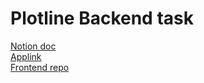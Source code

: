# Plotline Backend task

<a href="https://lacy-mountain-4a6.notion.site/Plotline-Assignment-79671249018d4ae2ad6af5bf44840d29">Notion doc</a><br/>
<a href="https://plotline-fe.web.app/">Applink</a><br/>
<a href="https://github.com/anmolbhardwaj17/plotline-frontend">Frontend repo</a><br/>

